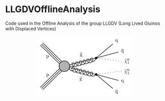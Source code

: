 # LLGDVOfflineAnalysis
Code used in the Offline Analysis of the group LLGDV (Long Lived Gluinos with Displaced Vertices)
<p align="center">
  <a href="https://twiki.cern.ch/twiki/bin/view/CMS/LongLivedGluinosWithDisplacedVertices" target="_blank" >
    <img alt="decay" src="https://github.com/GilsonCS/LLGDVOfflineAnalysis/blob/master/Configuration/decay.png" width="300" />
  </a>
</p>
